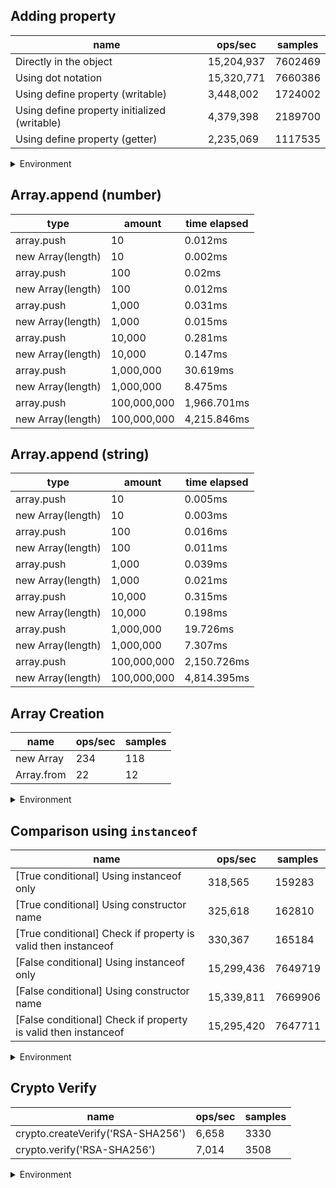 ## Adding property

|name|ops/sec|samples|
|-|-|-|
|Directly in the object|15,204,937|7602469|
|Using dot notation|15,320,771|7660386|
|Using define property (writable)|3,448,002|1724002|
|Using define property initialized (writable)|4,379,398|2189700|
|Using define property (getter)|2,235,069|1117535|


<details>
<summary>Environment</summary>

* __Machine:__ linux x64 | 4 vCPUs | 15.2GB Mem
* __Run:__ Thu May 09 2024 20:26:08 GMT+0000 (Coordinated Universal Time)
</details>

<!--
{"environment":{"platform":"linux","arch":"x64","cpus":4,"totalMemory":15.245216369628906},"benchmarks":[{"name":"Directly in the object","opsSec":15204937.908768682,"samples":7602469},{"name":"Using dot notation","opsSec":15320771.846775925,"samples":7660386},{"name":"Using define property (writable)","opsSec":3448002.296686339,"samples":1724002},{"name":"Using define property initialized (writable)","opsSec":4379398.624866502,"samples":2189700},{"name":"Using define property (getter)","opsSec":2235069.0299810297,"samples":1117535}]}-->

## Array.append (number)

|type|amount|time elapsed|
|-|-|-|
array.push|10|0.012ms
new Array(length)|10|0.002ms
array.push|100|0.02ms
new Array(length)|100|0.012ms
array.push|1,000|0.031ms
new Array(length)|1,000|0.015ms
array.push|10,000|0.281ms
new Array(length)|10,000|0.147ms
array.push|1,000,000|30.619ms
new Array(length)|1,000,000|8.475ms
array.push|100,000,000|1,966.701ms
new Array(length)|100,000,000|4,215.846ms
## Array.append (string)

|type|amount|time elapsed|
|-|-|-|
array.push|10|0.005ms
new Array(length)|10|0.003ms
array.push|100|0.016ms
new Array(length)|100|0.011ms
array.push|1,000|0.039ms
new Array(length)|1,000|0.021ms
array.push|10,000|0.315ms
new Array(length)|10,000|0.198ms
array.push|1,000,000|19.726ms
new Array(length)|1,000,000|7.307ms
array.push|100,000,000|2,150.726ms
new Array(length)|100,000,000|4,814.395ms

## Array Creation

|name|ops/sec|samples|
|-|-|-|
|new Array|234|118|
|Array.from|22|12|


<details>
<summary>Environment</summary>

* __Machine:__ linux x64 | 4 vCPUs | 15.2GB Mem
* __Run:__ Thu May 09 2024 20:39:22 GMT+0000 (Coordinated Universal Time)
</details>

<!--
{"environment":{"platform":"linux","arch":"x64","cpus":4,"totalMemory":15.245216369628906},"benchmarks":[{"name":"new Array","opsSec":234.8105343647007,"samples":118},{"name":"Array.from","opsSec":22.21075394620827,"samples":12}]}-->

## Comparison using `instanceof`

|name|ops/sec|samples|
|-|-|-|
|[True conditional] Using instanceof only|318,565|159283|
|[True conditional] Using constructor name|325,618|162810|
|[True conditional] Check if property is valid then instanceof |330,367|165184|
|[False conditional] Using instanceof only|15,299,436|7649719|
|[False conditional] Using constructor name|15,339,811|7669906|
|[False conditional] Check if property is valid then instanceof |15,295,420|7647711|


<details>
<summary>Environment</summary>

* __Machine:__ linux x64 | 4 vCPUs | 15.2GB Mem
* __Run:__ Thu May 09 2024 20:56:08 GMT+0000 (Coordinated Universal Time)
</details>

<!--
{"environment":{"platform":"linux","arch":"x64","cpus":4,"totalMemory":15.245216369628906},"benchmarks":[{"name":"[True conditional] Using instanceof only","opsSec":318565.54636268836,"samples":159283},{"name":"[True conditional] Using constructor name","opsSec":325618.68840793264,"samples":162810},{"name":"[True conditional] Check if property is valid then instanceof ","opsSec":330367.251387826,"samples":165184},{"name":"[False conditional] Using instanceof only","opsSec":15299436.56185192,"samples":7649719},{"name":"[False conditional] Using constructor name","opsSec":15339811.631790739,"samples":7669906},{"name":"[False conditional] Check if property is valid then instanceof ","opsSec":15295420.929365022,"samples":7647711}]}-->

## Crypto Verify

|name|ops/sec|samples|
|-|-|-|
|crypto.createVerify('RSA-SHA256')|6,658|3330|
|crypto.verify('RSA-SHA256')|7,014|3508|


<details>
<summary>Environment</summary>

* __Machine:__ linux x64 | 4 vCPUs | 15.2GB Mem
* __Run:__ Thu May 09 2024 21:02:25 GMT+0000 (Coordinated Universal Time)
</details>

<!--
{"environment":{"platform":"linux","arch":"x64","cpus":4,"totalMemory":15.245216369628906},"benchmarks":[{"name":"crypto.createVerify('RSA-SHA256')","opsSec":6658.363440849907,"samples":3330},{"name":"crypto.verify('RSA-SHA256')","opsSec":7014.293941341801,"samples":3508}]}-->
